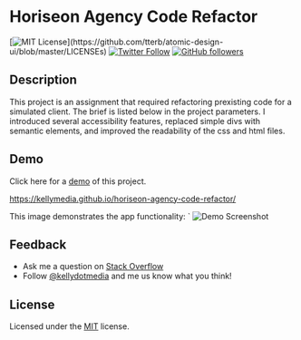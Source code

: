 # Horiseon Agency Code Refactor

[![MIT License](https://img.shields.io/apm/l/atomic-design-ui.svg?)](https://github.com/tterb/atomic-design-ui/blob/master/LICENSEs) [![Twitter Follow](https://img.shields.io/twitter/follow/kellydotmedia?style=social)](https://twitter.com/kellydotmedia) [![GitHub followers](https://img.shields.io/github/followers/kellymedia.svg?style=social&label=Follow)](https://github.com/kellymedia)

## Description
This project is an assignment that required refactoring prexisting code for a simulated client. The brief is listed below in the project parameters. I introduced several accessibility features, replaced simple divs with semantic elements, and improved the readability of the css and html files. 

## Demo

Click here for a [demo](https://github.com/kellymedia/horiseon-agency-code-refactor) of this project.

https://kellymedia.github.io/horiseon-agency-code-refactor/

This image demonstrates the app functionality:
`
![Demo Screenshot](./assets/images/horiseon-agency-code-refactor.png "application demo screenshot")

## Feedback
* Ask me a question on [Stack Overflow](https://stackoverflow.com/users/13296428/kellydotmedia)
* Follow [@kellydotmedia](https://twitter.com/kellydotmedia) and me us know what you think!

## License
Licensed under the [MIT](LICENSE.txt) license.